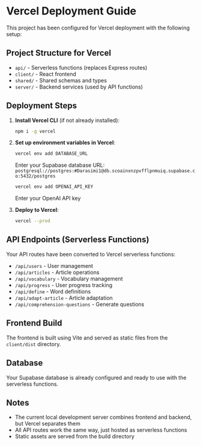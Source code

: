 # Vercel Deployment Guide

This project has been configured for Vercel deployment with the following setup:

## Project Structure for Vercel

- `api/` - Serverless functions (replaces Express routes)
- `client/` - React frontend
- `shared/` - Shared schemas and types
- `server/` - Backend services (used by API functions)

## Deployment Steps

1. **Install Vercel CLI** (if not already installed):
   ```bash
   npm i -g vercel
   ```

2. **Set up environment variables in Vercel**:
   ```bash
   vercel env add DATABASE_URL
   ```
   Enter your Supabase database URL: `postgresql://postgres:#Darasimi1@db.scoainxnzpvfflpnmuiq.supabase.co:5432/postgres`

   ```bash
   vercel env add OPENAI_API_KEY
   ```
   Enter your OpenAI API key

3. **Deploy to Vercel**:
   ```bash
   vercel --prod
   ```

## API Endpoints (Serverless Functions)

Your API routes have been converted to Vercel serverless functions:

- `/api/users` - User management
- `/api/articles` - Article operations  
- `/api/vocabulary` - Vocabulary management
- `/api/progress` - User progress tracking
- `/api/define` - Word definitions
- `/api/adapt-article` - Article adaptation
- `/api/comprehension-questions` - Generate questions

## Frontend Build

The frontend is built using Vite and served as static files from the `client/dist` directory.

## Database

Your Supabase database is already configured and ready to use with the serverless functions.

## Notes

- The current local development server combines frontend and backend, but Vercel separates them
- All API routes work the same way, just hosted as serverless functions
- Static assets are served from the build directory